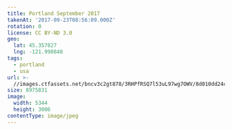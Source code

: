 ```yaml
---
title: Portland September 2017
takenAt: '2017-09-23T08:56:09.000Z'
rotation: 0
license: CC BY-ND 3.0
geo:
  lat: 45.357827
  lng: -121.990848
tags:
  - portland
  - usa
url: >-
  //images.ctfassets.net/bncv3c2gt878/3RHPfRSQ7l53uL97wg7OWV/8d010dd24ce360c6bd009d29fb946f94/portland-september-2017_37287228652_o
size: 8975831
image:
  width: 5344
  height: 3006
contentType: image/jpeg
---
```


